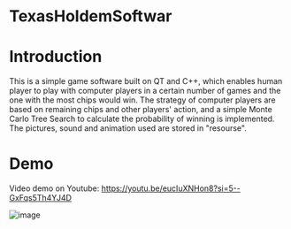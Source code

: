 # TexasHoldemSoftwar

# Introduction
This is a simple game software built on QT and C++, which enables human player to play with computer players in a certain number of games and the one with the most chips would win. The strategy of computer players are based on remaining chips and other players' action, and a simple Monte Carlo Tree Search to calculate the probability of winning is implemented. The pictures, sound and animation used are stored in "resourse".
# Demo
Video demo on Youtube: https://youtu.be/eucIuXNHon8?si=5--GxFqs5Th4YJ4D

![image](https://github.com/Jackson1356/TexasHoldemSoftware/assets/108843164/e4db682a-f9b4-4636-ae63-759df85c352d)



